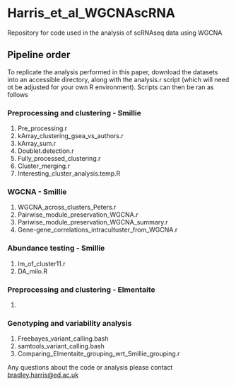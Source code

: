 # Harris_et_al_WGCNAscRNA
Repository for code used in the analysis of scRNAseq data using WGCNA


## Pipeline order
To replicate the analysis performed in this paper, download the datasets into an accessible directory, along with the analysis.r script (which will need ot be adjusted for your own R environment). Scripts can then be ran as follows

### Preprocessing and clustering - Smillie
  1. Pre_processing.r
  2. kArray_clustering_gsea_vs_authors.r
  3. kArray_sum.r
  4. Doublet.detection.r
  5. Fully_processed_clustering.r
  6. Cluster_merging.r
  7. Interesting_cluster_analysis.temp.R

### WGCNA - Smillie
  1. WGCNA_across_clusters_Peters.r
  2. Pairwise_module_preservation_WGCNA.r
  3. Pariwise_module_preservation_WGCNA_summary.r
  4. Gene-gene_correlations_intracultuster_from_WGCNA.r

### Abundance testing - Smillie
  1. lm_of_cluster11.r
  2. DA_milo.R

### Preprocessing and clustering - Elmentaite
  1. 

### Genotyping and variability analysis
  1. Freebayes_variant_calling.bash
  2. samtools_variant_calling.bash
  3. Comparing_Elmentaite_grouping_wrt_Smillie_grouping.r

Any questions about the code or analysis please contact bradley.harris@ed.ac.uk
